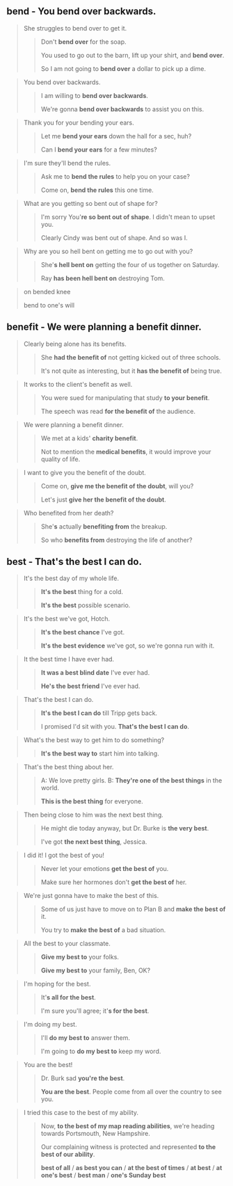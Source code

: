 ## bend - You bend over backwards.

> She struggles to bend over to get it.
>
> > Don't **bend over** for the soap.
> >
> > You used to go out to the barn, lift up your shirt, and **bend over**.
> >
> > So I am not going to **bend over** a dollar to pick up a dime.

> You bend over backwards.
>
> > I am willing to **bend over backwards**.
> >
> > We're gonna **bend over backwards** to assist you on this.

> Thank you for your bending your ears.
>
> > Let me **bend your ears** down the hall for a sec, huh?
> >
> > Can I **bend your ears** for a few minutes?

> I'm sure they'll bend the rules.
>
> > Ask me to **bend the rules** to help you on your case?
> >
> > Come on, **bend the rules** this one time.

> What are you getting so bent out of shape for?
>
> > I'm sorry You'**re so bent out of shape**. I didn't mean to upset you.
> >
> > Clearly Cindy was bent out of shape. And so was I.

> Why are you so hell bent on getting me to go out with you?
>
> > She'**s hell bent on** getting the four of us together on Saturday.
> >
> > Ray **has been hell bent on** destroying Tom.

> on bended knee
>
> bend to one's will

## benefit - We were planning a benefit dinner.

> Clearly being alone has its benefits.
>
> > She **had the benefit of** not getting kicked out of three schools.
> >
> > It's not quite as interesting, but it **has the benefit of** being true.

> It works to the client's benefit as well.
>
> > You were sued for manipulating that study **to your benefit**.
> >
> > The speech was read **for the benefit of** the audience.

> We were planning a benefit dinner.
>
> > We met at a kids'  **charity benefit**.
> >
> > Not to mention the **medical benefits**, it would improve your quality of life.

> I want to give you the benefit of the doubt.
>
> > Come on, **give me the benefit of the doubt**, will you?
> >
> > Let's just **give her the benefit of the doubt**.

> Who benefited from her death?
>
> > She'**s** actually **benefiting from** the breakup.
> >
> > So who **benefits from** destroying the life of another?

## best - That's the best I can do.

> It's the best day of my whole life.
>
> > **It's the best** thing for a cold.
> >
> > **It's the best** possible scenario.

> It's the best we've got, Hotch.
>
> > **It's the best chance** I've got.
> >
> > **It's the best evidence** we've got, so we're gonna run with it.

> It the best time I have ever had.
>
> > **It was a best blind date** I've ever had.
> >
> > **He's the best friend** I've ever had.

> That's the best I can do.
>
> > **It's the best I can do** till Tripp gets back.
> >
> > I promised I'd sit with you. **That's the best I can do**.

> What's the best way to get him to do something?
>
> > **It's the best way to** start him into talking.

> That's the best thing about her.
>
> > A: We love pretty girls. B: **They're one of the best things** in the world.
> >
> > **This is the best thing** for everyone.

> Then being close to him was the next best thing.
>
> > He might die today anyway, but Dr. Burke is **the very best**.
> >
> > I've got **the next best thing**, Jessica.

> I did it! I got the best of you!
>
> > Never let your emotions **get the best of** you.
> >
> > Make sure her hormones don't **get the best of** her.

> We're just gonna have to make the best of this.
>
> > Some of us just have to move on to Plan B and **make the best of** it.
> >
> > You try to **make the best of** a bad situation.

> All the best to your classmate.
>
> > **Give my best to** your folks.
> >
> > **Give my best to** your family, Ben, OK?

> I'm hoping for the best.
>
> > It'**s all for the best**.
> >
> > I'm sure you'll agree; it'**s for the best**.

> I'm doing my best.
>
> > I'll **do my best to** answer them.
> >
> > I'm going to **do my best to** keep my word.

> You are the best!
>
> > Dr. Burk sad **you're the best**.
> >
> > **You are the best**. People come from all over the country to see you.

> I tried this case to the best of my ability.
>
> > Now, **to the best of my map reading abilities**,  we're heading towards Portsmouth, New Hampshire.
> >
> > Our complaining witness is protected and represented **to the best of our ability**.
> >
> > **best of all** / **as best you can** / **at the best of times** / **at best** / **at one's best** / **best man** / **one's Sunday best**
